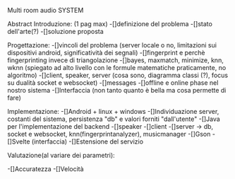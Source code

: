 Multi room audio SYSTEM

Abstract
Introduzione: (1 pag max)
-[]definizione del problema 
-[]stato dell'arte(?)
-[]soluzione proposta

Progettazione:
-[]vincoli del problema (server locale o no, limitazioni sui dispositivi android, significatività dei segnali)
-[]fingerprint e perchè fingerprinting invece di triangolazione
-[]bayes, maxmatch, minimize, knn, wknn (spiegato ad alto livello con le formule matematiche  praticamente, no algoritmo)
-[]client, speaker, server (cosa sono, diagramma classi (?), focus su dualità socket e websocket)
-[]messages
-[]offline e online phase nel nostro sistema
-[]Interfaccia (non tanto quanto è bella ma cosa permette di fare)

Implementazione:
-[]Android + linux + windows
-[]Individuazione server, costanti del sistema, persistenza "db" e valori forniti "dall'utente"
-[]Java per l'implementazione del backend
	-[]speaker
	-[]client
	-[]server -> db, socket e websocket, knn(fingerprintanalyzer), musicmanager
	-[]Gson
-[]Svelte (interfaccia)
-[]Estensione del servizio

Valutazione(al variare dei parametri):

-[]Accuratezza 
-[]Velocità

